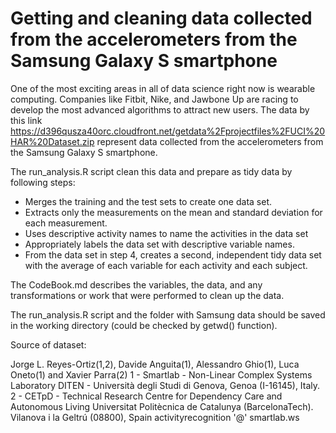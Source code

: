 # Getting and cleaning data collected from the accelerometers from the Samsung Galaxy S smartphone

One of the most exciting areas in all of data science right now is wearable computing. Companies like Fitbit, Nike, and Jawbone Up are racing to develop the most advanced algorithms to attract new users. The data by this link https://d396qusza40orc.cloudfront.net/getdata%2Fprojectfiles%2FUCI%20HAR%20Dataset.zip represent data collected from the accelerometers from the Samsung Galaxy S smartphone. 

The run_analysis.R script clean this data and prepare as tidy data by following steps:

- Merges the training and the test sets to create one data set.
- Extracts only the measurements on the mean and standard deviation for each measurement.
- Uses descriptive activity names to name the activities in the data set
- Appropriately labels the data set with descriptive variable names.
- From the data set in step 4, creates a second, independent tidy data set with the average of each variable for each activity and each subject.

The CodeBook.md describes the variables, the data, and any transformations or work that were performed to clean up the data. 

 The run_analysis.R script and the folder with Samsung data should be saved in the working directory (could be checked by getwd() function).

Source of dataset:

Jorge L. Reyes-Ortiz(1,2), Davide Anguita(1), Alessandro Ghio(1), Luca Oneto(1) and Xavier Parra(2)
1 - Smartlab - Non-Linear Complex Systems Laboratory
DITEN - Università degli Studi di Genova, Genoa (I-16145), Italy. 
2 - CETpD - Technical Research Centre for Dependency Care and Autonomous Living
Universitat Politècnica de Catalunya (BarcelonaTech). Vilanova i la Geltrú (08800), Spain
activityrecognition '@' smartlab.ws
